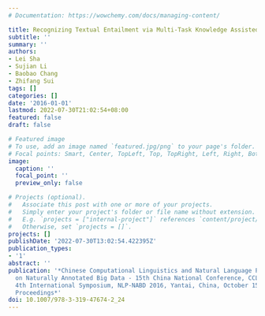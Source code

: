 ```yaml
---
# Documentation: https://wowchemy.com/docs/managing-content/

title: Recognizing Textual Entailment via Multi-Task Knowledge Assisted LSTM
subtitle: ''
summary: ''
authors:
- Lei Sha
- Sujian Li
- Baobao Chang
- Zhifang Sui
tags: []
categories: []
date: '2016-01-01'
lastmod: 2022-07-30T21:02:54+08:00
featured: false
draft: false

# Featured image
# To use, add an image named `featured.jpg/png` to your page's folder.
# Focal points: Smart, Center, TopLeft, Top, TopRight, Left, Right, BottomLeft, Bottom, BottomRight.
image:
  caption: ''
  focal_point: ''
  preview_only: false

# Projects (optional).
#   Associate this post with one or more of your projects.
#   Simply enter your project's folder or file name without extension.
#   E.g. `projects = ["internal-project"]` references `content/project/deep-learning/index.md`.
#   Otherwise, set `projects = []`.
projects: []
publishDate: '2022-07-30T13:02:54.422395Z'
publication_types:
- '1'
abstract: ''
publication: '*Chinese Computational Linguistics and Natural Language Processing Based
  on Naturally Annotated Big Data - 15th China National Conference, CCL 2016, and
  4th International Symposium, NLP-NABD 2016, Yantai, China, October 15-16, 2016,
  Proceedings*'
doi: 10.1007/978-3-319-47674-2_24
---
```

